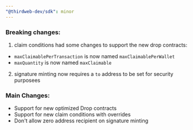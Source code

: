 ```yaml
---
"@thirdweb-dev/sdk": minor
---
```


### Breaking changes:

1. claim conditions had some changes to support the new drop contracts:
- `maxClaimablePerTransaction` is now named `maxClaimablePerWallet`
- `maxQuantity` is now named `maxClaimable`

2. signature minting now requires a `to` address to be set for security purposees

### Main Changes:

- Support for new optimized Drop contracts
- Support for new claim conditions with overrides
- Don't allow zero address recipient on signature minting
